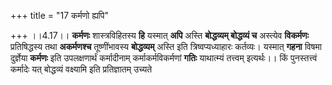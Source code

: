 +++
title = "17 कर्मणो ह्यपि"

+++
।।4.17।। **कर्मणः** शास्त्रविहितस्य **हि** यस्मात् **अपि** अस्ति
**बोद्धव्यम् बोद्धव्यं च** अस्त्येव **विकर्मणः** प्रतिषिद्धस्य तथा
**अकर्मणश्च** तूष्णींभावस्य **बोद्धव्यम्** अस्ति इति त्रिष्वप्यध्याहारः
कर्तव्यः। यस्मात् **गहना** विषमा दुर्ज्ञेया **कर्मणः** इति उपलक्षणार्थं
कर्मादीनाम् कर्माकर्मविकर्मणां **गतिः** याथात्म्यं तत्त्वम्
इत्यर्थः।। किं पुनस्तत्त्वं कर्मादेः यत् बोद्धव्यं वक्ष्यामि इति
प्रतिज्ञातम् उच्यते

